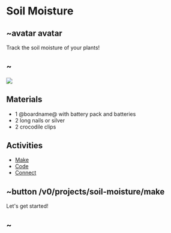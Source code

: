 # Soil Moisture

## ~avatar avatar

Track the soil moisture of your plants!

## ~

![](/static/mb/projects/soil-moisture/soil-moisture.jpg)

## Materials

* 1 @boardname@ with battery pack and batteries
* 2 long nails or silver
* 2 crocodile clips

## Activities

* [Make](/projects/soil-moisture/make) 
* [Code](/projects/soil-moisture/code)
* [Connect](/projects/soil-moisture/connect)

## ~button /v0/projects/soil-moisture/make

Let's get started!

## ~